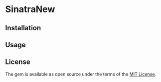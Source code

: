 # SinatraNew


## Installation


## Usage


## License

The gem is available as open source under the terms of the [MIT License](https://opensource.org/licenses/MIT).
